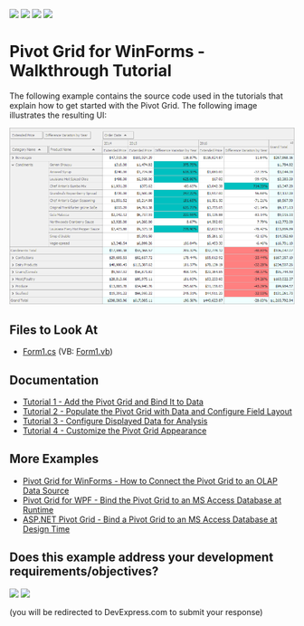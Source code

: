 <!-- default badges list -->
![](https://img.shields.io/endpoint?url=https://codecentral.devexpress.com/api/v1/VersionRange/531929225/22.1.4%2B)
[![](https://img.shields.io/badge/Open_in_DevExpress_Support_Center-FF7200?style=flat-square&logo=DevExpress&logoColor=white)](https://supportcenter.devexpress.com/ticket/details/T1113459)
[![](https://img.shields.io/badge/📖_How_to_use_DevExpress_Examples-e9f6fc?style=flat-square)](https://docs.devexpress.com/GeneralInformation/403183)
[![](https://img.shields.io/badge/💬_Leave_Feedback-feecdd?style=flat-square)](#does-this-example-address-your-development-requirementsobjectives)
<!-- default badges end -->
# Pivot Grid for WinForms - Walkthrough Tutorial

The following example contains the source code used in the tutorials that explain how to get started with the Pivot Grid. The following image illustrates the resulting UI: 

![Pivot Grid](./images/pivot-grid.png)

## Files to Look At

- [Form1.cs](./CS/WinPivot_GettingStarted/Form1.cs) (VB: [Form1.vb](VB/WinPivot_GettingStarted/Form1.vb))

## Documentation

- [Tutorial 1 - Add the Pivot Grid and Bind It to Data](http://docs.devexpress.com/WindowsForms/12005/controls-and-libraries/pivot-grid/getting-started/pivot-grid-walkthroughs/tutorial-1-bind-a-pivot-grid-to-an-mdb-database)
- [Tutorial 2 - Populate the Pivot Grid with Data and Configure Field Layout](http://docs.devexpress.com/WindowsForms/404089/controls-and-libraries/pivot-grid/getting-started/pivot-grid-walkthroughs/tutorial-2-populate-pivot-grid-fields-with-data-and-configure-layout)
- [Tutorial 3 - Configure Displayed Data for Analysis](http://docs.devexpress.com/WindowsForms/404091/controls-and-libraries/pivot-grid/getting-started/pivot-grid-walkthroughs/tutorial-3-configure-displayed-data-for-analysis)
- [Tutorial 4 - Customize the Pivot Grid Appearance](http://docs.devexpress.com/WindowsForms/404093/controls-and-libraries/pivot-grid/getting-started/pivot-grid-walkthroughs/tutorial-4-appearance-customization)

## More Examples

- [Pivot Grid for WinForms - How to Connect the Pivot Grid to an OLAP Data Source](https://github.com/DevExpress-Examples/winforms-pivot-grid-connect-to-an-olap-datasource)
- [Pivot Grid for WPF - Bind the Pivot Grid to an MS Access Database at Runtime](https://github.com/DevExpress-Examples/wpf-pivot-grid-connect-to-an-access-database-in-code)
- [ASP.NET Pivot Grid - Bind a Pivot Grid to an MS Access Database at Design Time](https://github.com/DevExpress-Examples/aspnet-pivot-grid-getting-started-bind-a-pivot-grid-to-an-mdb-database-runtime-sample-t540964)
<!-- feedback -->
## Does this example address your development requirements/objectives?

[<img src="https://www.devexpress.com/support/examples/i/yes-button.svg"/>](https://www.devexpress.com/support/examples/survey.xml?utm_source=github&utm_campaign=winforms-pivot-grid-walkthrough-tutorial&~~~was_helpful=yes) [<img src="https://www.devexpress.com/support/examples/i/no-button.svg"/>](https://www.devexpress.com/support/examples/survey.xml?utm_source=github&utm_campaign=winforms-pivot-grid-walkthrough-tutorial&~~~was_helpful=no)

(you will be redirected to DevExpress.com to submit your response)
<!-- feedback end -->
